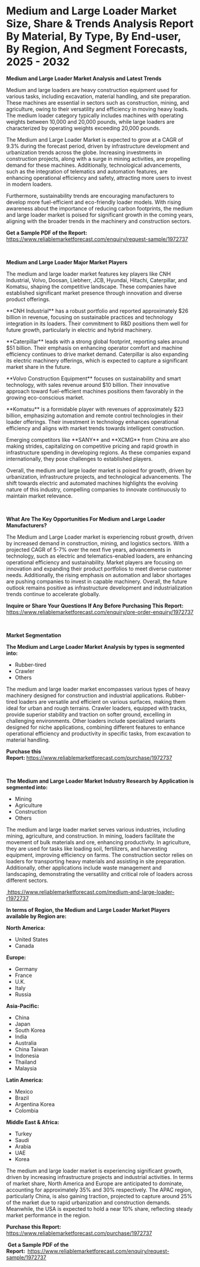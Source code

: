 <p><h1>Medium and Large Loader Market Size, Share & Trends Analysis Report By Material, By Type, By End-user, By Region, And Segment Forecasts, 2025 - 2032</h1></p><p><strong>Medium and Large Loader Market Analysis and Latest Trends</strong></p>
<p><p>Medium and large loaders are heavy construction equipment used for various tasks, including excavation, material handling, and site preparation. These machines are essential in sectors such as construction, mining, and agriculture, owing to their versatility and efficiency in moving heavy loads. The medium loader category typically includes machines with operating weights between 10,000 and 20,000 pounds, while large loaders are characterized by operating weights exceeding 20,000 pounds.</p><p>The Medium and Large Loader Market is expected to grow at a CAGR of 9.3% during the forecast period, driven by infrastructure development and urbanization trends across the globe. Increasing investments in construction projects, along with a surge in mining activities, are propelling demand for these machines. Additionally, technological advancements, such as the integration of telematics and automation features, are enhancing operational efficiency and safety, attracting more users to invest in modern loaders.</p><p>Furthermore, sustainability trends are encouraging manufacturers to develop more fuel-efficient and eco-friendly loader models. With rising awareness about the importance of reducing carbon footprints, the medium and large loader market is poised for significant growth in the coming years, aligning with the broader trends in the machinery and construction sectors.</p></p>
<p><strong>Get a Sample PDF of the Report:&nbsp;</strong> <a href="https://www.reliablemarketforecast.com/enquiry/request-sample/1972737?utm_campaign=3029&utm_medium=2&utm_source=Github&utm_content=ia&utm_term=12042025&utm_id=medium-and-large-loader">https://www.reliablemarketforecast.com/enquiry/request-sample/1972737</a></p>
<p>&nbsp;</p>
<p><strong>Medium and Large Loader Major Market Players</strong></p>
<p><p>The medium and large loader market features key players like CNH Industrial, Volvo, Doosan, Liebherr, JCB, Hyundai, Hitachi, Caterpillar, and Komatsu, shaping the competitive landscape. These companies have established significant market presence through innovation and diverse product offerings.</p><p>**CNH Industrial** has a robust portfolio and reported approximately $26 billion in revenue, focusing on sustainable practices and technology integration in its loaders. Their commitment to R&D positions them well for future growth, particularly in electric and hybrid machinery.</p><p>**Caterpillar** leads with a strong global footprint, reporting sales around $51 billion. Their emphasis on enhancing operator comfort and machine efficiency continues to drive market demand. Caterpillar is also expanding its electric machinery offerings, which is expected to capture a significant market share in the future.</p><p>**Volvo Construction Equipment** focuses on sustainability and smart technology, with sales revenue around $10 billion. Their innovative approach toward fuel-efficient machines positions them favorably in the growing eco-conscious market.</p><p>**Komatsu** is a formidable player with revenues of approximately $23 billion, emphasizing automation and remote control technologies in their loader offerings. Their investment in technology enhances operational efficiency and aligns with market trends towards intelligent construction.</p><p>Emerging competitors like **SANY** and **XCMG** from China are also making strides, capitalizing on competitive pricing and rapid growth in infrastructure spending in developing regions. As these companies expand internationally, they pose challenges to established players.</p><p>Overall, the medium and large loader market is poised for growth, driven by urbanization, infrastructure projects, and technological advancements. The shift towards electric and automated machines highlights the evolving nature of this industry, compelling companies to innovate continuously to maintain market relevance.</p></p>
<p>&nbsp;</p>
<p><strong>What Are The Key Opportunities For Medium and Large Loader Manufacturers?</strong></p>
<p><p>The Medium and Large Loader market is experiencing robust growth, driven by increased demand in construction, mining, and logistics sectors. With a projected CAGR of 5-7% over the next five years, advancements in technology, such as electric and telematics-enabled loaders, are enhancing operational efficiency and sustainability. Market players are focusing on innovation and expanding their product portfolios to meet diverse customer needs. Additionally, the rising emphasis on automation and labor shortages are pushing companies to invest in capable machinery. Overall, the future outlook remains positive as infrastructure development and industrialization trends continue to accelerate globally.</p></p>
<p><strong>Inquire or Share Your Questions If Any Before Purchasing This Report:</strong> <a href="https://www.reliablemarketforecast.com/enquiry/pre-order-enquiry/1972737?utm_campaign=3029&utm_medium=2&utm_source=Github&utm_content=ia&utm_term=12042025&utm_id=medium-and-large-loader">https://www.reliablemarketforecast.com/enquiry/pre-order-enquiry/1972737</a></p>
<p>&nbsp;</p>
<p><strong>Market Segmentation</strong></p>
<p><strong>The Medium and Large Loader Market Analysis by types is segmented into:</strong></p>
<p><ul><li>Rubber-tired</li><li>Crawler</li><li>Others</li></ul></p>
<p><p>The medium and large loader market encompasses various types of heavy machinery designed for construction and industrial applications. Rubber-tired loaders are versatile and efficient on various surfaces, making them ideal for urban and rough terrains. Crawler loaders, equipped with tracks, provide superior stability and traction on softer ground, excelling in challenging environments. Other loaders include specialized variants designed for niche applications, combining different features to enhance operational efficiency and productivity in specific tasks, from excavation to material handling.</p></p>
<p><strong>Purchase this Report:&nbsp;</strong><a href="https://www.reliablemarketforecast.com/purchase/1972737?utm_campaign=3029&utm_medium=2&utm_source=Github&utm_content=ia&utm_term=12042025&utm_id=medium-and-large-loader">https://www.reliablemarketforecast.com/purchase/1972737</a></p>
<p>&nbsp;</p>
<p><strong>The Medium and Large Loader Market Industry Research by Application is segmented into:</strong></p>
<p><ul><li>Mining</li><li>Agriculture</li><li>Construction</li><li>Others</li></ul></p>
<p><p>The medium and large loader market serves various industries, including mining, agriculture, and construction. In mining, loaders facilitate the movement of bulk materials and ore, enhancing productivity. In agriculture, they are used for tasks like loading soil, fertilizers, and harvesting equipment, improving efficiency on farms. The construction sector relies on loaders for transporting heavy materials and assisting in site preparation. Additionally, other applications include waste management and landscaping, demonstrating the versatility and critical role of loaders across different sectors.</p></p>
<p><a href="https://www.reliablemarketforecast.com/medium-and-large-loader-r1972737?utm_campaign=3029&utm_medium=2&utm_source=Github&utm_content=ia&utm_term=12042025&utm_id=medium-and-large-loader">&nbsp;https://www.reliablemarketforecast.com/medium-and-large-loader-r1972737</a></p>
<p><strong>In terms of Region, the Medium and Large Loader Market Players available by Region are:</strong></p>
<p>
    <p> <strong> North America: </strong>
        <ul>
            <li>United States</li>
            <li>Canada</li>
        </ul>
        </p> 
    <p> <strong> Europe: </strong>
        <ul>
            <li>Germany</li>
            <li>France</li>
            <li>U.K.</li>
            <li>Italy</li>
            <li>Russia</li>
        </ul>
        </p> 
    <p> <strong> Asia-Pacific: </strong>
        <ul>
            <li>China</li>
            <li>Japan</li>
            <li>South Korea</li>
            <li>India</li>
            <li>Australia</li>
            <li>China Taiwan</li>
            <li>Indonesia</li>
            <li>Thailand</li>
            <li>Malaysia</li>
        </ul>
        </p> 
    <p> <strong> Latin America: </strong>
        <ul>
            <li>Mexico</li>
            <li>Brazil</li>
            <li>Argentina Korea</li>
            <li>Colombia</li>
        </ul>
        </p> 
    <p> <strong> Middle East & Africa: </strong>
        <ul>
            <li>Turkey</li>
            <li>Saudi</li>
            <li>Arabia</li>
            <li>UAE</li>
            <li>Korea</li>
        </ul>
    </p>
    </p>
<p><p>The medium and large loader market is experiencing significant growth, driven by increasing infrastructure projects and industrial activities. In terms of market share, North America and Europe are anticipated to dominate, accounting for approximately 35% and 30% respectively. The APAC region, particularly China, is also gaining traction, projected to capture around 25% of the market due to rapid urbanization and construction demands. Meanwhile, the USA is expected to hold a near 10% share, reflecting steady market performance in the region.</p></p>
<p><strong>Purchase this Report: </strong><a href="https://www.reliablemarketforecast.com/purchase/1972737?utm_campaign=3029&utm_medium=2&utm_source=Github&utm_content=ia&utm_term=12042025&utm_id=medium-and-large-loader">https://www.reliablemarketforecast.com/purchase/1972737</a></p>
<p>&nbsp;<strong>Get a Sample PDF of the Report:&nbsp;&nbsp;</strong><a href="https://www.reliablemarketforecast.com/enquiry/request-sample/1972737?utm_campaign=3029&utm_medium=2&utm_source=Github&utm_content=ia&utm_term=12042025&utm_id=medium-and-large-loader">https://www.reliablemarketforecast.com/enquiry/request-sample/1972737</a></p>
<p><strong></strong></p>
<p><p></p><p></p><p></p></p>